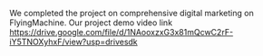We completed the project on comprehensive digital marketing on FlyingMachine.
Our project demo video link https://drive.google.com/file/d/1NAooxzxG3x81mQcwC2rF-iY5TNOXyhxF/view?usp=drivesdk
